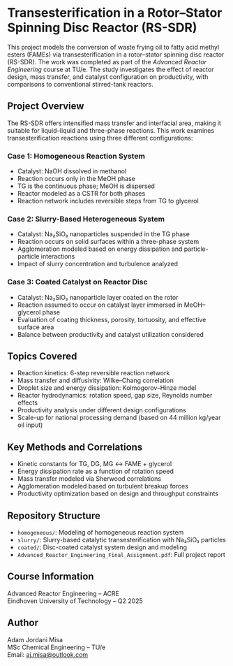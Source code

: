 # Transesterification in a Rotor–Stator Spinning Disc Reactor (RS-SDR)

This project models the conversion of waste frying oil to fatty acid methyl esters (FAMEs) via transesterification in a rotor–stator spinning disc reactor (RS-SDR). The work was completed as part of the *Advanced Reactor Engineering* course at TU/e. The study investigates the effect of reactor design, mass transfer, and catalyst configuration on productivity, with comparisons to conventional stirred-tank reactors.

## Project Overview

The RS-SDR offers intensified mass transfer and interfacial area, making it suitable for liquid–liquid and three-phase reactions. This work examines transesterification reactions using three different configurations:

### Case 1: Homogeneous Reaction System
- Catalyst: NaOH dissolved in methanol
- Reaction occurs only in the MeOH phase
- TG is the continuous phase; MeOH is dispersed
- Reactor modeled as a CSTR for both phases
- Reaction network includes reversible steps from TG to glycerol

### Case 2: Slurry-Based Heterogeneous System
- Catalyst: Na₂SiO₃ nanoparticles suspended in the TG phase
- Reaction occurs on solid surfaces within a three-phase system
- Agglomeration modeled based on energy dissipation and particle-particle interactions
- Impact of slurry concentration and turbulence analyzed

### Case 3: Coated Catalyst on Reactor Disc
- Catalyst: Na₂SiO₃ nanoparticle layer coated on the rotor
- Reaction assumed to occur on catalyst layer immersed in MeOH–glycerol phase
- Evaluation of coating thickness, porosity, tortuosity, and effective surface area
- Balance between productivity and catalyst utilization considered

## Topics Covered

- Reaction kinetics: 6-step reversible reaction network
- Mass transfer and diffusivity: Wilke–Chang correlation
- Droplet size and energy dissipation: Kolmogorov–Hinze model
- Reactor hydrodynamics: rotation speed, gap size, Reynolds number effects
- Productivity analysis under different design configurations
- Scale-up for national processing demand (based on 44 million kg/year oil input)

## Key Methods and Correlations

- Kinetic constants for TG, DG, MG ↔ FAME + glycerol
- Energy dissipation rate as a function of rotation speed
- Mass transfer modeled via Sherwood correlations
- Agglomeration modeled based on turbulent breakup forces
- Productivity optimization based on design and throughput constraints

## Repository Structure

- `homogeneous/`: Modeling of homogeneous reaction system
- `slurry/`: Slurry-based catalytic transesterification with Na₂SiO₃ particles
- `coated/`: Disc-coated catalyst system design and modeling
- `Advanced_Reactor_Engineering_Final_Assignment.pdf`: Full project report

## Course Information

Advanced Reactor Engineering – ACRE  
Eindhoven University of Technology – Q2 2025

## Author

Adam Jordani Misa  
MSc Chemical Engineering – TU/e  
Email: aj.misa@outlook.com

